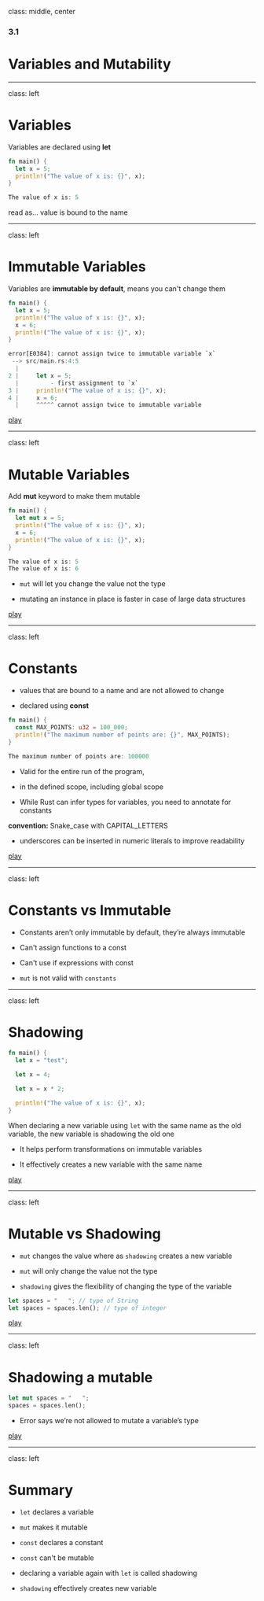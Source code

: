 class: middle, center

### 3.1

# Variables and Mutability

---

class: left

# Variables

Variables are declared using **let**

```rust
fn main() {
  let x = 5;
  println!("The value of x is: {}", x);
}
```

```rust
The value of x is: 5
```

read as... value is bound to the name

---

class: left

# Immutable Variables

Variables are **immutable by default**, means you can't change them

```rust
fn main() {
  let x = 5;
  println!("The value of x is: {}", x);
  x = 6;
  println!("The value of x is: {}", x);
}
```

```rust
error[E0384]: cannot assign twice to immutable variable `x`
 --> src/main.rs:4:5
  |
2 |     let x = 5;
  |         - first assignment to `x`
3 |     println!("The value of x is: {}", x);
4 |     x = 6;
  |     ^^^^^ cannot assign twice to immutable variable
```

[play](https://play.integer32.com/?version=stable&mode=debug&edition=2018&gist=ef0feef3d6eb08285c49ee891083b3cf)

---

class: left

# Mutable Variables

Add **mut** keyword to make them mutable

```rust
fn main() {
  let mut x = 5;
  println!("The value of x is: {}", x);
  x = 6;
  println!("The value of x is: {}", x);
}
```

```rust
The value of x is: 5
The value of x is: 6
```

- `mut` will let you change the value not the type

- mutating an instance in place is faster in case of large data structures

[play](https://play.integer32.com/?version=stable&mode=debug&edition=2018&gist=1c97bd2f83eccd0cf5bfdf57a8645b46)

---

class: left

# Constants

- values that are bound to a name and are not allowed to change

- declared using **const**

```rust
fn main() {
  const MAX_POINTS: u32 = 100_000;
  println!("The maximum number of points are: {}", MAX_POINTS);
}
```

```rust
The maximum number of points are: 100000
```

- Valid for the entire run of the program,

- in the defined scope, including global scope

- While Rust can infer types for variables, you need to annotate for constants

**convention:** Snake_case with CAPITAL_LETTERS

- underscores can be inserted in numeric literals to improve readability

[play](https://play.integer32.com/?version=stable&mode=debug&edition=2018&gist=591247020a9c4a234a8911f775d24d2a)

---

class: left

# Constants vs Immutable

- Constants aren’t only immutable by default, they’re always immutable

- Can't assign functions to a const

- Can't use if expressions with const

- `mut` is not valid with `constants`

---

class: left

# Shadowing

```rust
fn main() {
  let x = "test";

  let x = 4;

  let x = x * 2;

  println!("The value of x is: {}", x);
}
```

When declaring a new variable using `let` with the same name as the old variable,
the new variable is shadowing the old one

- It helps perform transformations on immutable variables

- It effectively creates a new variable with the same name

[play](https://play.integer32.com/?version=stable&mode=debug&edition=2018&gist=897c2610b3204096e5ce6d983d6bc0fe)

---

class: left

# Mutable vs Shadowing

- `mut` changes the value where as `shadowing` creates a new variable

- `mut` will only change the value not the type

- `shadowing` gives the flexibility of changing the type of the variable

```rust
let spaces = "   "; // type of String
let spaces = spaces.len(); // type of integer
```

[play](https://play.integer32.com/?version=stable&mode=debug&edition=2018&gist=2a976fde15cba3fcf566d79ae6428e41)

---

class: left

# Shadowing a mutable

```rust
let mut spaces = "   ";
spaces = spaces.len();
```

- Error says we’re not allowed to mutate a variable’s type

[play](https://play.integer32.com/?version=stable&mode=debug&edition=2018&gist=fc3bcfde8b7d30d1a3b8176f47659ecb)

---

class: left

# Summary

- `let` declares a variable

- `mut` makes it mutable

- `const` declares a constant

- `const` can't be mutable

- declaring a variable again with `let` is called shadowing

- `shadowing` effectively creates new variable
